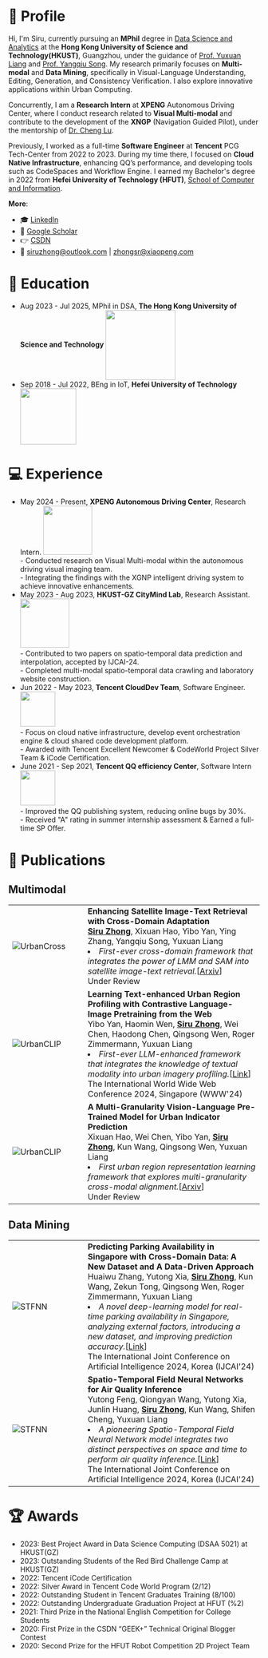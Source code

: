 # 👋 Profile

Hi, I'm Siru, currently pursuing an **MPhil** degree in [Data Science and Analytics](http://dsa.hkust-gz.edu.cn/) at the **Hong Kong University of Science and Technology(HKUST)**, Guangzhou, under the guidance of [Prof. Yuxuan Liang](https://yuxuanliang.com/) and [Prof. Yangqiu Song](https://www.cse.ust.hk/~yqsong/). My research primarily focuses on **Multi-modal** and **Data Mining**, specifically in Visual-Language Understanding, Editing, Generation, and Consistency Verification. I also explore innovative applications within Urban Computing.

Concurrently, I am a **Research Intern** at **XPENG** Autonomous Driving Center, where I conduct research related to **Visual Multi-modal** and contribute to the development of the **XNGP** (Navigation Guided Pilot), under the mentorship of [Dr. Cheng Lu](https://www.linkedin.com/in/cheng-lu-5b24a739). 

Previously, I worked as a full-time **Software Engineer** at **Tencent** PCG Tech-Center from 2022 to 2023. During my time there, I focused on **Cloud Native Infrastructure**, enhancing QQ’s performance, and developing tools such as CodeSpaces and Workflow Engine. I earned my Bachelor's degree in 2022 from **Hefei University of Technology (HFUT)**, [School of Computer and Information](https://ci.hfut.edu.cn/).

**More**:

+ 🎓 [LinkedIn](https://linkedin.com/in/siruzhong)
+ 📮 [Google Scholar](https://scholar.google.co.uk/citations?user=3KMb5mUAAAAJ)
+ 👉 [CSDN](https://bareth.blog.csdn.net/)
+ 📧 siruzhong@outlook.com | zhongsr@xiaopeng.com


# 📖 Education

<ul>
  <li>
    Aug 2023 - Jul 2025, MPhil in DSA,
   <strong>The Hong Kong University of Science and Technology</strong>
    <img src="https://siruzhong-1305674339.cos.ap-hongkong.myqcloud.com/2024-05-24-024651.png" style="width: 10em; vertical-align: middle;">
  </li>
  <li>
    Sep 2018 - Jul 2022, BEng in IoT,
   <strong>Hefei University of Technology</strong>
    <img src="https://siruzhong-1305674339.cos.ap-hongkong.myqcloud.com/2024-02-27-172149.png" style="width: 8em; vertical-align: middle;">
  </li>
</ul>

# 💻 Experience

<ul>
  <li>
   May 2024 - Present, <strong>XPENG Autonomous Driving Center</strong>, Research Intern.
    <img src="https://siruzhong-1305674339.cos.ap-hongkong.myqcloud.com/2024-05-24-025517.png" style="width: 7em;"><br>
    - Conducted research on Visual Multi-modal within the autonomous driving visual imaging team.<br>
    - Integrating the findings with the XGNP intelligent driving system to achieve innovative enhancements.
  </li>
  
  <li>
   May 2023 - Aug 2023, <strong>HKUST-GZ CityMind Lab</strong>, Research Assistant.
    <img src="https://siruzhong-1305674339.cos.ap-hongkong.myqcloud.com/2024-05-24-024524.png" style="width: 7em;"><br>
    - Contributed to two papers on spatio-temporal data prediction and interpolation, accepted by IJCAI-24.<br>
    - Completed multi-modal spatio-temporal data crawling and laboratory website construction.
  </li>
  
  <li>
   Jun 2022 - May 2023, <strong>Tencent CloudDev Team</strong>, Software Engineer.
    <img src="https://siruzhong-1305674339.cos.ap-hongkong.myqcloud.com/2024-05-07-175529.png" style="width: 5em;"><br>
    - Focus on cloud native infrastructure, develop event orchestration engine & cloud shared code development platform.<br>
    - Awarded with Tencent Excellent Newcomer & CodeWorld Project Silver Team & iCode Certification.
  </li>

  <li>
   June 2021 - Sep 2021, <strong>Tencent QQ efficiency Center</strong>, Software Intern
    <img src="https://siruzhong-1305674339.cos.ap-hongkong.myqcloud.com/2024-05-07-175529.png" style="width: 5em;"><br>
    - Improved the QQ publishing system, reducing online bugs by 30%.<br>
    - Received "A" rating in summer internship assessment & Earned a full-time SP Offer.
  </li>
</ul>


# 📝 Publications
## Multimodal
<table>
  <tr>
    <td width="30%">
      <img src="https://siruzhong-1305674339.cos.ap-hongkong.myqcloud.com/2024-04-23-033802.png" alt="UrbanCross" style="max-width:100%;" />
    </td>
    <td width="70%">
      <strong>Enhancing Satellite Image-Text Retrieval with Cross-Domain Adaptation</strong><br> 
      <ins><b>Siru Zhong</b></ins>, Xixuan Hao, Yibo Yan, Ying Zhang, Yangqiu Song, Yuxuan Liang<br> 
      <li><i>First-ever cross-domain framework that integrates the power of LMM and SAM into satellite image-text retrieval.</i>[<a href="https://arxiv.org/pdf/2404.14241.pdf">Arxiv</a>]</li>
      Under Review
    </td>
  </tr>
  <tr>
    <td width="30%">
      <img src="https://siruzhong-1305674339.cos.ap-hongkong.myqcloud.com/2024-01-24-160852.png" alt="UrbanCLIP" style="max-width:100%;" />
    </td>
    <td width="70%">
      <strong>Learning Text-enhanced Urban Region Profiling with Contrastive Language-Image Pretraining from the Web</strong><br> 
      Yibo Yan, Haomin Wen, <ins><b>Siru Zhong</b></ins>, Wei Chen, Haodong Chen, Qingsong Wen, Roger Zimmermann, Yuxuan Liang<br> 
      <li><i>First-ever LLM-enhanced framework that integrates the knowledge of textual modality into urban imagery profiling.</i>[<a href="https://arxiv.org/pdf/2310.18340.pdf">Link</a>]</li>
      The International World Wide Web Conference 2024, Singapore (WWW'24)
    </td>
  </tr>
  <tr>
    <td width="30%">
      <img src="https://siruzhong-1305674339.cos.ap-hongkong.myqcloud.com/2024-02-27-170045.png" alt="UrbanCLIP" style="max-width:100%;" />
    </td>
    <td width="70%">
      <strong>A Multi-Granularity Vision-Language Pre-Trained Model for Urban Indicator Prediction</strong><br> 
      Xixuan Hao, Wei Chen, Yibo Yan, <ins><b>Siru Zhong</b></ins>, Kun Wang, Qingsong Wen, Yuxuan Liang<br>
      <li><i>First urban region representation learning framework that explores multi-granularity cross-modal alignment.</i>[<a href="https://arxiv.org/pdf/2403.16831.pdf">Arxiv</a>]</li>
      Under Review
    </td>
  </tr>
</table>

## Data Mining
<table>
  <tr>
    <td width="30%">
      <img src="https://siruzhong-1305674339.cos.ap-hongkong.myqcloud.com/2024-06-03-142808.png" alt="STFNN" style="max-width:100%;" />
    </td>
    <td width="70%">
      <strong>Predicting Parking Availability in Singapore with Cross-Domain Data: A New Dataset and A Data-Driven Approach</strong><br> 
      Huaiwu Zhang, Yutong Xia, <ins><b>Siru Zhong</b></ins>, Kun Wang, Zekun Tong, Qingsong Wen, Roger Zimmermann, Yuxuan Liang<br>
      <li><i>A novel deep-learning model for real-time parking availability in Singapore, analyzing external factors, introducing a new dataset, and improving prediction accuracy.</i>[<a href="https://arxiv.org/pdf/2405.18910">Link</a>]</li>
      The International Joint Conference on Artificial Intelligence 2024, Korea (IJCAI'24)
    </td>
  </tr>
  <tr>
    <td width="30%">
      <img src="https://siruzhong-1305674339.cos.ap-hongkong.myqcloud.com/2024-03-14-104146.png" alt="STFNN" style="max-width:100%;" />
    </td>
    <td width="70%">
      <strong>Spatio-Temporal Field Neural Networks for Air Quality Inference</strong><br> 
      Yutong Feng, Qiongyan Wang, Yutong Xia, Junlin Huang, <ins><b>Siru Zhong</b></ins>, Kun Wang, Shifen Cheng, Yuxuan Liang<br>
      <li><i>A pioneering Spatio-Temporal Field Neural Network model integrates two distinct perspectives on space and time to perform air quality inference.</i>[<a href="https://arxiv.org/pdf/2403.02354.pdf">Link</a>]</li>
      The International Joint Conference on Artificial Intelligence 2024, Korea (IJCAI'24)
    </td>
  </tr>
</table>


# 🏆 Awards
- 2023: Best Project Award in Data Science Computing (DSAA 5021) at HKUST(GZ)
- 2023: Outstanding Students of the Red Bird Challenge Camp at HKUST(GZ)
- 2022: Tencent iCode Certification
- 2022: Silver Award in Tencent Code World Program (2/12)
- 2022: Outstanding Student in Tencent Graduates Training (8/100)
- 2022: Outstanding Undergraduate Graduation Project at HFUT (%2)
- 2021: Third Prize in the National English Competition for College Students
- 2020: First Prize in the CSDN “GEEK+” Technical Original Blogger Contest
- 2020: Second Prize for the HFUT Robot Competition 2D Project Team

<!-- # GitHub stats
[![Siru's GitHub stats](https://github-readme-stats.vercel.app/api?username=siruzhong)](https://github.com/anuraghazra/github-readme-stats) -->
